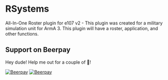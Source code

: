 # RSystems
All-In-One Roster plugin for e107 v2 - This plugin was created for a military simulation unit for ArmA 3. This plugin will have a roster, application, and other functions.

## Support on Beerpay
Hey dude! Help me out for a couple of :beers:!

[![Beerpay](https://beerpay.io/LaocheXe/RSystems/badge.svg?style=beer-square)](https://beerpay.io/LaocheXe/RSystems)  [![Beerpay](https://beerpay.io/LaocheXe/RSystems/make-wish.svg?style=flat-square)](https://beerpay.io/LaocheXe/RSystems?focus=wish)